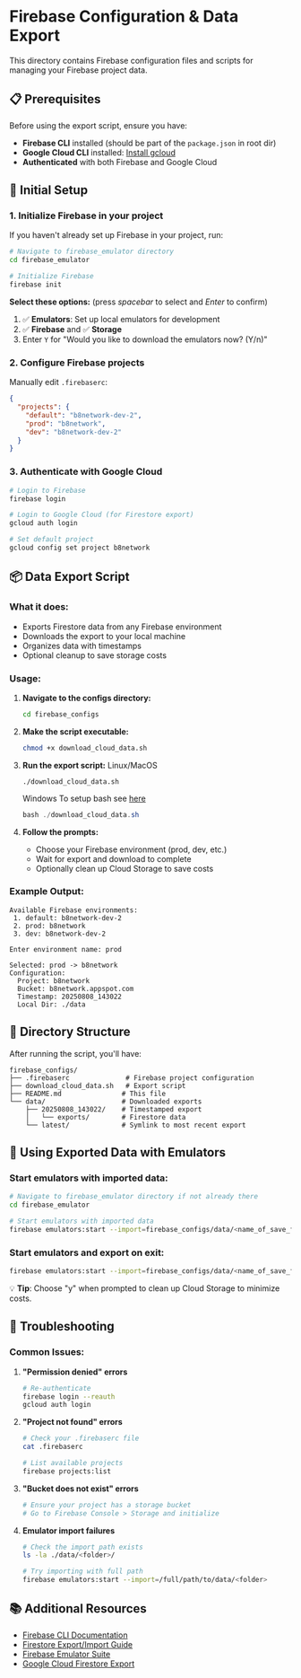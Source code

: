 # Firebase Configuration & Data Export

This directory contains Firebase configuration files and scripts for managing your Firebase project data.

## 📋 Prerequisites

Before using the export script, ensure you have:

- **Firebase CLI** installed (should be part of the `package.json` in root dir)
- **Google Cloud CLI** installed: [Install gcloud](https://cloud.google.com/sdk/docs/install)
- **Authenticated** with both Firebase and Google Cloud

## 🚀 Initial Setup

### 1. **Initialize Firebase in your project**

If you haven't already set up Firebase in your project, run:

```bash
# Navigate to firebase_emulator directory
cd firebase_emulator

# Initialize Firebase
firebase init
```

**Select these options:**
(press *spacebar* to select and *Enter* to confirm)
1. ✅ **Emulators**: Set up local emulators for development
2. ✅ **Firebase** and ✅ **Storage**
3. Enter `Y` for "Would you like to download the emulators now? (Y/n)"


### 2. **Configure Firebase projects**

Manually edit `.firebaserc`:

```json
{
  "projects": {
    "default": "b8network-dev-2",
    "prod": "b8network", 
    "dev": "b8network-dev-2"
  }
}
```

### 3. **Authenticate with Google Cloud**

```bash
# Login to Firebase
firebase login

# Login to Google Cloud (for Firestore export)
gcloud auth login

# Set default project
gcloud config set project b8network
```

## 📦 Data Export Script

### **What it does:**
- Exports Firestore data from any Firebase environment
- Downloads the export to your local machine
- Organizes data with timestamps
- Optional cleanup to save storage costs

### **Usage:**

1. **Navigate to the configs directory:**
   ```bash
   cd firebase_configs
   ```

2. **Make the script executable:**
   ```bash
   chmod +x download_cloud_data.sh
   ```

3. **Run the export script:**
   Linux/MacOS
   ```
   ./download_cloud_data.sh
   ```

   Windows
   To setup bash see [here](../README.md#windows-powershell-alias-setup)
   ```powershell
   bash ./download_cloud_data.sh
   ```

4. **Follow the prompts:**
   - Choose your Firebase environment (prod, dev, etc.)
   - Wait for export and download to complete
   - Optionally clean up Cloud Storage to save costs

### **Example Output:**
```
Available Firebase environments:
 1. default: b8network-dev-2
 2. prod: b8network
 3. dev: b8network-dev-2

Enter environment name: prod

Selected: prod -> b8network
Configuration:
  Project: b8network
  Bucket: b8network.appspot.com
  Timestamp: 20250808_143022
  Local Dir: ./data
```

## 📁 Directory Structure

After running the script, you'll have:

```
firebase_configs/
├── .firebaserc              # Firebase project configuration
├── download_cloud_data.sh   # Export script
├── README.md               # This file
└── data/                   # Downloaded exports
    ├── 20250808_143022/    # Timestamped export
    │   └── exports/        # Firestore data
    └── latest/             # Symlink to most recent export
```

## 🧪 Using Exported Data with Emulators

### **Start emulators with imported data:**
```bash
# Navigate to firebase_emulator directory if not already there
cd firebase_emulator

# Start emulators with imported data
firebase emulators:start --import=firebase_configs/data/<name_of_save_folder>
```

### **Start emulators and export on exit:**
```bash
firebase emulators:start --import=firebase_configs/data/<name_of_save_folder> --export-on-exit=firebase_configs/data/latest
```

💡 **Tip**: Choose "y" when prompted to clean up Cloud Storage to minimize costs.

## 🔧 Troubleshooting

### **Common Issues:**

1. **"Permission denied" errors**
   ```bash
   # Re-authenticate
   firebase login --reauth
   gcloud auth login
   ```

2. **"Project not found" errors**
   ```bash
   # Check your .firebaserc file
   cat .firebaserc
   
   # List available projects
   firebase projects:list
   ```

3. **"Bucket does not exist" errors**
   ```bash
   # Ensure your project has a storage bucket
   # Go to Firebase Console > Storage and initialize
   ```

4. **Emulator import failures**
   ```bash
   # Check the import path exists
   ls -la ./data/<folder>/
   
   # Try importing with full path
   firebase emulators:start --import=/full/path/to/data/<folder>
   ```

## 📚 Additional Resources

- [Firebase CLI Documentation](https://firebase.google.com/docs/cli)
- [Firestore Export/Import Guide](https://firebase.google.com/docs/firestore/manage-data/export-import)
- [Firebase Emulator Suite](https://firebase.google.com/docs/emulator-suite)
- [Google Cloud Firestore Export](https://cloud.google.com/firestore/docs/manage-data/export-import)
